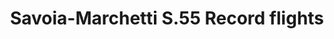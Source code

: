 ---
title: "Savoia-Marchetti S.55 Record flights"
price: TBA
desc: ""
img_path: "/assets/img/DORAW72015.jpg"
brand: AMMO
available: false
special_offer: false
new: false
soon: false
cat: "Plasticne-Makete"
subcat: "PM-DORA-WINGS"
subsubcat: ""
sifra: "DORAW72015"
---